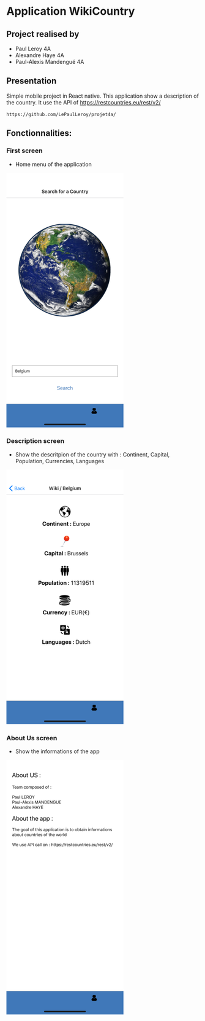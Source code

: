 # Application WikiCountry

## Project realised by 

- Paul Leroy 4A
- Alexandre Haye 4A
- Paul-Alexis Mandengué 4A

## Presentation

Simple mobile project in React native.
This application show a description of the country. It use the API of https://restcountries.eu/rest/v2/

````
https://github.com/LePaulLeroy/projet4a/
````

## Fonctionnalities: 

### First screen 

- Home menu of the application

<img src="1screen.png" alt="Home">

### Description screen  

- Show the descritpion of the country with : Continent, Capital, Population, Currencies, Languages

<img src="2screen.png" alt="Search">   

### About Us screen 

- Show the informations of the app

<img src="3screen.png" alt="About US"> 


